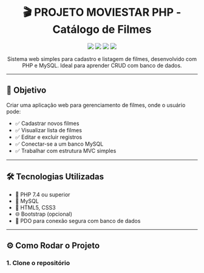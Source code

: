 <h1 align="center">🎬 PROJETO MOVIESTAR PHP - Catálogo de Filmes</h1>

<p align="center">
  <img src="https://img.shields.io/badge/PHP-7.4+-blue?style=for-the-badge" />
  <img src="https://img.shields.io/badge/MySQL-8.0+-orange?style=for-the-badge" />
  <img src="https://img.shields.io/badge/Status-Em%20Desenvolvimento-yellow?style=for-the-badge" />
    <img src="https://img.shields.io/badge/XAMPP+-red?style=for-the-badge" />
</p>

<p align="center">
  Sistema web simples para cadastro e listagem de filmes, desenvolvido com PHP e MySQL. Ideal para aprender CRUD com banco de dados.
</p>

---

## 🎯 Objetivo

Criar uma aplicação web para gerenciamento de filmes, onde o usuário pode:

- ✅ Cadastrar novos filmes
- ✅ Visualizar lista de filmes
- ✅ Editar e excluir registros
- ✅ Conectar-se a um banco MySQL
- ✅ Trabalhar com estrutura MVC simples

---

## 🛠 Tecnologias Utilizadas

- 🐘 PHP 7.4 ou superior
- 🐬 MySQL
- 🎨 HTML5, CSS3
- 🌐 Bootstrap (opcional)
- 🔀 PDO para conexão segura com banco de dados

---

## ⚙️ Como Rodar o Projeto

### 1. Clone o repositório

```bash

